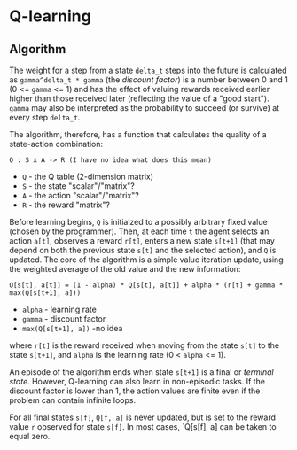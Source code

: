 # Q-learning

## Algorithm

The weight for a step from a state `delta_t` steps into the future is calculated as `gamma^delta_t * gamma` (the *discount factor*) is a number between 0 and 1 (0 <= `gamma` <= 1) and has the effect of valuing rewards received earlier higher than those received later (reflecting the value of a "good start"). `gamma` may also be interpreted as the probability to succeed (or survive) at every step `delta_t`.

The algorithm, therefore, has a function that calculates the quality of a state-action combination:

```
Q : S x A -> R (I have no idea what does this mean)
```

- `Q` - the Q table (2-dimension matrix)
- `S` - the state "scalar"/"matrix"?
- `A` - the action "scalar"/"matrix"?
- `R` - the reward "matrix"?

Before learning begins, `Q` is initialzed to a possibly arbitrary fixed value (chosen by the programmer). Then, at each time `t` the agent selects an action `a[t]`, observes a reward `r[t]`, enters a new state `s[t+1]` (that may depend on both the previous state `s[t]` and the selected action), and `Q` is updated. The core of the algorithm is a simple value iteration update, using the weighted average of the old value and the new information:

```
Q[s[t], a[t]] = (1 - alpha) * Q[s[t], a[t]] + alpha * (r[t] + gamma * max(Q[s[t+1], a]))
```

- `alpha` - learning rate
- `gamma` - discount factor
- `max(Q[s[t+1], a])` -no idea

where `r[t]` is the reward received when moving from the state `s[t]` to the state `s[t+1]`, and `alpha` is the learning rate (0 < `alpha` <= 1).

An episode of the algorithm ends when state `s[t+1]` is a final or *terminal state*. However, Q-learning can also learn in non-episodic tasks. If the discount factor is lower than 1, the action values are finite even if the problem can contain infinite loops.

For all final states `s[f]`, `Q[f, a]` is never updated, but is set to the reward value `r` observed for state `s[f]`. In most cases, `Q[s[f], a] can be taken to equal zero.